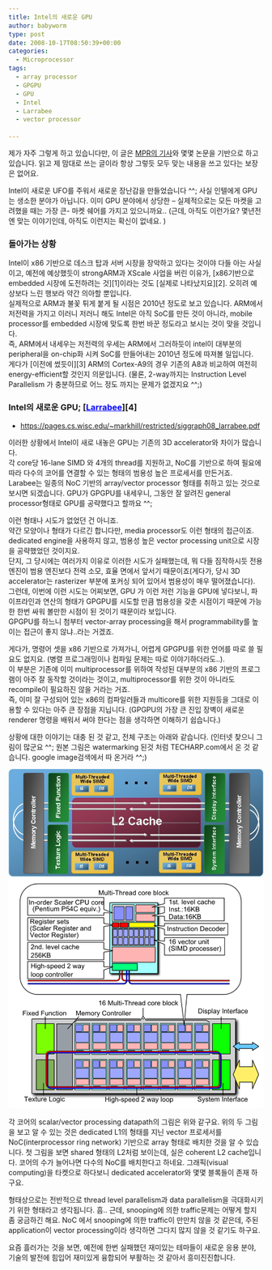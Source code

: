 ```yaml
---
title: Intel의 새로운 GPU
author: babyworm
type: post
date: 2008-10-17T08:50:39+00:00
categories:
  - Microprocessor
tags:
  - array processor
  - GPGPU
  - GPU
  - Intel
  - Larrabee
  - vector processor

---
```

제가 자주 그렇게 하고 있습니다만, 이 글은 <A href="http://www.mdronline.com/mpr/h/2008/0929/223901.html">MPR의 기사</A>와 몇몇 논문을 기반으로 하고 있습니다. 읽고 제 맘대로 쓰는 글이라 항상 그렇듯 모두 맞는 내용을 쓰고 있다는 보장은 없어요. </SPAN>

Intel이 새로운 UFO를 주워서 새로운 장난감을 만들었습니다 ^^; 사실 인텔에게 GPU는 생소한 분야가 아닙니다. 이미 GPU 분야에서 상당한 – 실제적으로는 모든 마켓을 고려했을 때는 가장 큰- 마켓 쉐어를 가지고 있으니까요.. (근데, 아직도 이런가요? 몇년전엔 맞는 이야기인데, 아직도 이런지는 확신이 없네요. )

### 돌아가는 상황

Intel이 x86 기반으로 데스크 탑과 서버 시장을 장악하고 있다는 것이야 다들 아는 사실이고, 예전에 예상했듯이 strongARM과 XScale 사업을 버린 이유가, [x86기반으로 embedded 시장에 도전하려는 것][1]이라는 것도 [실제로 나타났지요][2]. 오히려 예상보다 느린 행보라 약간 의아할 뿐입니다.
<br>
실제적으로 ARM과 불꽃 튀게 붙게 될 시점은 2010년 정도로 보고 있습니다. ARM에서 저전력을 가지고 이러니 저러니 해도 Intel은 아직 SoC를 만든 것이 아니라, mobile processor를 embedded 시장에 맞도록 한번 바꾼 정도라고 보시는 것이 맞을 것입니다.
<br>
즉, ARM에서 내세우는 저전력의 우세는 ARM에서 그러하듯이 intel이 대부분의 peripheral을 on-chip화 시켜 SoC를 만들어내는 2010년 정도에 따져볼 일입니다.
<br>
게다가 [이전에 썼듯이][3] ARM의 Cortex-A9의 경우 기존의 A8과 비교하여 여전히 energy-efficient할 것인지 의문입니다. (물론, 2-way까지는 Instruction Level Parallelism 가 충분하므로 어느 정도 까지는 문제가 없겠지요 ^^;)



### Intel의 새로운 GPU; [<SPAN style="COLOR: blue; TEXT-DECORATION: underline">Larrabee</SPAN>][4]

- https://pages.cs.wisc.edu/~markhill/restricted/siggraph08_larrabee.pdf

이러한 상황에서 Intel이 새로 내놓은 GPU는 기존의 3D accelerator와 차이가 많습니다.
<br>
각 core당 16-lane SIMD 와 4개의 thread를 지원하고, NoC를 기반으로 하여 필요에 따라 다수의 코어를 연결할 수 있는 형태의 범용성 높은 프로세서를 만든거죠.
<br>
Larabee는 일종의 NoC 기반의 array/vector processor 형태를 취하고 있는 것으로 보시면 되겠습니다. GPU가 GPGPU를 내세우니, 그동안 잘 알려진 general processor형태로 GPU를 공략했다고 할까요 ^^;

이런 형태나 시도가 없었던 건 아니죠.
<br>
약간 모양이나 형태가 다르긴 합니다만, media processor도 이런 형태의 접근이죠. dedicated engine을 사용하지 않고, 범용성 높은 vector processing unit으로 시장을 공략했었던 것이지요.
<br>
단지, 그 당시에는 여러가지 이유로 이러한 시도가 실패했는데, 뭐 다들 짐작하시듯 전용 엔진이 범용 엔진보다 전력 소모, 효율 면에서 앞서기 때문이죠(게다가, 당시 3D accelerator는 rasterizer 부분에 포커싱 되어 있어서 범용성이 매우 떨어졌습니다).
<br>
그런데, 이번에 이런 시도는 어찌보면, GPU 가 이런 저런 기능을 GPU에 넣다보니, 파이프라인과 연산의 형태가 GPGPU를 시도할 만큼 범용성을 갖춘 시점이기 때문에 가능한 한번 싸워 볼만한 시점이 된 것이기 때문이라 보입니다.
<br>
GPGPU를 하느니 첨부터 vector-array processing을 해서 programmability를 높이는 접근이 좋지 않냐..라는 거겠죠.

게다가, 명령어 셋을 x86 기반으로 가져가니, 어렵게 GPGPU를 위한 언어를 따로 쓸 필요도 없지요. (병렬 프로그래밍이나 컴파일 문제는 따로 이야기하더라도..).
<br>
이 부분은 기존에 이미 multiprocessor를 위하여 작성된 대부분의 x86 기반의 프로그램이 아주 잘 동작할 것이라는 것이고, multiprocessor를 위한 것이 아니라도 recompile이 필요하진 않을 거라는 거죠.
<br>
즉, 이미 잘 구성되어 있는 x86의 컴파일러들과 multicore를 위한 지원등을 그대로 이용할 수 있다는 아주 큰 장점을 지닙니다. (GPGPU의 가장 큰 진입 장벽이 새로운 renderer 명령을 배워서 써야 한다는 점을 생각하면 이해하기 쉽습니다.)

상황에 대한 이야기는 대충 된 것 같고, 전체 구조는 아래와 같습니다. (인터넷 찾으니 그림이 많군요 ^^; 원본 그림은 watermarking 된것 처럼 TECHARP.com에서 온 것 같습니다. google image검색에서 따 온거라 ^^;)

<img src="Larrabee_slide_block_diagram.jpg">

<img src="Larrabee_block_diagram.png">


각 코어의 scalar/vector processing datapath의 그림은 위와 같구요. 위의 두 그림을 보고 알 수 있는 것은 dedicated L1의 형태를 지닌 vector 프로세서를 NoC(interprocessor ring network) 기반으로 array 형태로 배치한 것을 알 수 있습니다. 첫 그림을 보면 shared 형태의 L2처럼 보이는데, 실은 coherent L2 cache입니다. 코어의 수가 늘어나면 다수의 NoC를 배치한다고 하네요. 그래픽(visual computing)을 타켓으로 하다보니 dedicated accelerator와 몇몇 블록들이 존재 하구요.

형태상으로는 전반적으로 thread level parallelism과 data parallelism을 극대화시키기 위한 형태라고 생각됩니다. 흠.. 근데, snooping에 의한 traffic문제는 어떻게 할지 좀 궁금하긴 해요. NoC 에서 snooping에 의한 traffic이 만만치 않을 것 같은데, 주된 application이 vector processing이라 생각하면 그다지 많지 않을 것 같기도 하구요.

요즘 흘러가는 것을 보면, 예전에 한번 실패했던 재미있는 테마들이 새로운 응용 분야, 기술의 발전에 힘입어 재미있게 융합되어 부활하는 것 같아서 흥미진진합니다.
